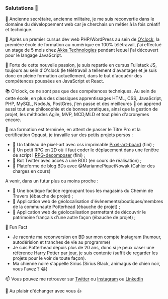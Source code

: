 ### Salutations :wave:

:memo: Ancienne secrétaire, ancienne militaire, je me suis reconvertie dans le domaine du développement web car je cherchais un métier à la fois créatif et technique.

:seedling: Après un premier cursus dev web PHP/WordPress au sein de [O'clock](https://oclock.io/), la première école de formation au numérique en 100% télétravail, j'ai effectué un stage de 5 mois chez [Akka Technologies](https://www.akka-technologies.com/france/?lang=fr) pendant lequel j'ai découvert pour le langage JavaScript.

:muscle: Forte de cette nouvelle passion, je suis repartie en cursus Fullstack JS, toujours au sein d'O'clock (le télétravail a tellement d'avantage) et je suis donc en pleine formation actuellement, dans le but d'acquérir des compétences poussées en JavaScript et React.

:books: O'clock, ce ne sont pas que des compétences techniques. Au sein de cette école, en plus des classiques apprentissages HTML, CSS, JavaScript, PHP, MySQL, NodeJs, PostGres, j'en passe et des meilleures :tongue: on apprend aussi tout une philosophie et de bonnes pratiques, ainsi que la gestion de projet, les méthodes Agile, MVP, MCD,MLD et tout plein d'acronymes encore.

:telescope: ma formation est terminée, en attent de passer le Titre Pro et la certification Opqust, je travaille sur des petits projets persos :
- :pushpin: Un tableau de pixel-art avec css imprimable [Pixel-art-board](https://hacoba.github.io/pixel-art-board/)  (fini) ;
- :pushpin: Un petit RPG en 2D où il faut coder le déplacement dans une fenêtre de script ! [RPG-decomposer](https://hacoba.github.io/rpg-decomposer/)  (fini) ;
- :pushpin: Bot Twitter avec accès à une BDD (en cours de réalisation) ;
- :pushpin: Plateforme de blog BDs avec @MariannePiquetNowak (Cahier des charges en cours)

A venir, dans un futur plus ou moins proche :
- :pushpin: Une boutique factice regroupant tous les magasins du Chemin de Travers (ébauche de projet) ;
- :pushpin: Application web de géolocalisation d'évènements/boutiques/membres de la communauté Potterhead (ébauche de projet) ;
- :pushpin: Application web de géolocalisation permettant de découvrir le patrimoine français d'une autre façon (ébauche de projet) ;

:loudspeaker: Fun Fact
- Je raconte ma reconversion en BD sur mon compte Instagram (humour, autodérision et tranches de vie au programme)
- Je suis Potterhead depuis plus de 20 ans, donc si je peux caser une référence Harry Potter par jour, je suis contente (suffit de regarder les projets pour le voir de toute façon).
- Ma chienne noire s'appelle Sirius (Sirius Black, animagus de chien noir, vous l'avez ? :joy:)

:mailbox: Vous pouvez me retrouver sur [Twitter](https://twitter.com/HaCoBa_Laure) ou [Instagram](https://www.instagram.com/hacoba_laure/) ou [LinkedIn](https://fr.linkedin.com/in/laure-lamande)

:wave: Au plaisir d'échanger avec vous :+1:
